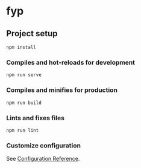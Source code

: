 # fyp

## Project setup
```
npm install
```

### Compiles and hot-reloads for development
<!-- ``` 
cmd 
```

``` 
FOR /F %i in (process.env) do set %i 
``` -->

```
npm run serve
```

### Compiles and minifies for production
```
npm run build
```

### Lints and fixes files
```
npm run lint
```

### Customize configuration
See [Configuration Reference](https://cli.vuejs.org/config/).
